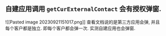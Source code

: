 ## 自建应用调用 `getCurExternalContact` 会有授权弹窗. 
![[Pasted image 20230921151017.png]]
查看文档说的是第三方应用会弹, 并且每个客户都是独立. 即每个客户都会弹一次. 
实测自建应用也会弹窗. 